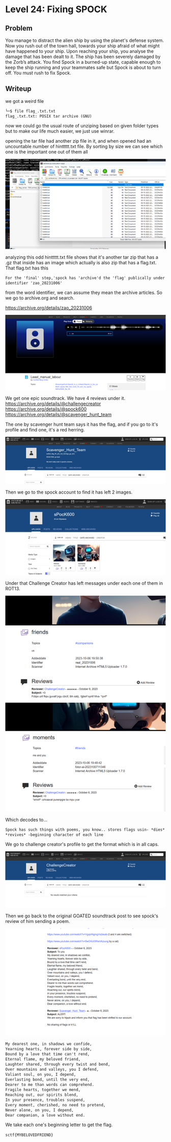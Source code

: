 # Level 24: Fixing SPOCK

## Problem

You manage to distract the alien ship by using the planet's defense system. Now you rush out of the town hall, towards your ship afraid of what might have happened to your ship. Upon reaching your ship, you analyse the damage that has been dealt to it. The ship has been severely damaged by the Zorb’s attack. You find Spock in a burned-up state, capable enough to keep the ship running and your teammates safe but Spock is about to turn off. You must rush to fix Spock.

## Writeup

we got a weird file

```
└─$ file flag_.txt.txt
flag_.txt.txt: POSIX tar archive (GNU)
```
now we could go the usual route of unziping based on given folder types but to make our life much easier, we just use winrar.

opening the tar file had another zip file in it, and when opened had an uncountable number of hinttttt.txt file. By sorting by size we can see which one is the important one out of them all

![Alt text](image.png)

analyzing this odd hinttttt.txt file shows that it's another tar zip that has a .gz that inside has an image which actually is also zip that has a flag.txt. That flag.txt has this
```
For the 'final' step,'spock has 'archive'd the 'flag' publically under identifier 'zao_20231006'
```
from the word identifier, we can assume they mean the archive articles. So we go to archive.org and search.

https://archive.org/details/zao_20231006

![Alt text](image-2.png)

We get one epic soundtrack. We have 4 reviews under it.
https://archive.org/details/@challengecreator
https://archive.org/details/@spock600
https://archive.org/details/@scavenger_hunt_team

The one by scavenger hunt team says it has the flag, and if you go to it's profile and find one, it's a red herring.

![Alt text](image-1.png)

Then we go to the spock account to find it has left 2 images.

![Alt text](image-3.png)

Under that Challenge Creator has left messages under each one of them in ROT13. 

![Alt text](image-4.png)
![Alt text](image-5.png)

Which decodes to...
```
Spock has such things with poems, you know.. stores flags usin- *dies* 
*revives* -beginning character of each line
```
We go to challenge creator's profile to get the format which is in all caps.

![Alt text](image-6.png)

Then we go back to the original GOATED soundtrack post to see spock's review of him sending a poem.

![Alt text](image-7.png)

```
My dearest one, in shadows we confide,
Yearning hearts, forever side by side,
Bound by a love that time can't rend,
Eternal flame, my beloved friend,
Laughter shared, through every twist and bend,
Over mountains and valleys, you I defend,
Valiant soul, on you, I depend,
Everlasting bond, until the very end,
Dearer to me than words can comprehend.
Fragile hearts, together we mend,
Reaching out, our spirits blend,
In your presence, troubles suspend,
Every moment, cherished, no need to pretend,
Never alone, on you, I depend,
Dear companion, a love without end. 
```
We take each one's beginning letter to get the flag.

`sctf{MYBELOVEDFRIEND}`